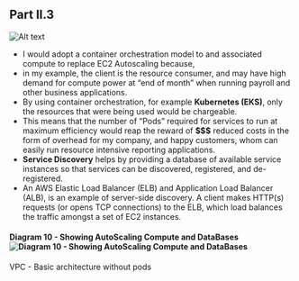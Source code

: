 ## Part II.3
![Alt text](image.png)

- I would adopt a container orchestration model to and associated compute to replace EC2 Autoscaling because,
- in my example, the client is the resource consumer, and may have high demand for compute power at “end of month” when running payroll and other business applications. 
- By using container orchestration, for example **Kubernetes (EKS)**, only the resources that were being used would be chargeable. 
- This means that the number of “Pods” required for services to run at maximum efficiency would reap the reward of **$$$** reduced costs in the form of overhead for my company, and happy customers, whom can easily run resource intensive reporting applications. 
- **Service Discovery** helps by providing a database of available service instances so that services can be discovered, registered, and de-registered.  
- An AWS Elastic Load Balancer (ELB) and Application Load Balancer (ALB), is an example of server-side discovery. A client makes HTTP(s) requests (or opens TCP connections) to the ELB, which load balances the traffic amongst a set of EC2 instances.

#### Diagram 10 - Showing AutoScaling Compute and DataBases ![Diagram 10 - Showing AutoScaling Compute and DataBases](<Diagram 10 - Showing Autoscaling Compute for DB.png>)

VPC - Basic architecture without pods 

